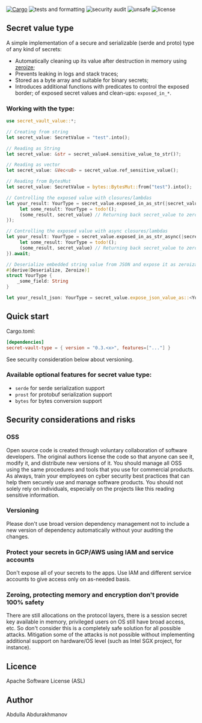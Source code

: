 [![Cargo](https://img.shields.io/crates/v/secret-vault-value.svg)](https://crates.io/crates/secret-vault-value)
![tests and formatting](https://github.com/abdolence/secret-vault-rs/workflows/tests%20&amp;%20formatting/badge.svg)
![security audit](https://github.com/abdolence/secret-vault-rs/workflows/security%20audit/badge.svg)
![unsafe](https://img.shields.io/badge/unsafe-forbidden-success.svg)
![license](https://img.shields.io/github/license/abdolence/secret-vault-rs)

## Secret value type
A simple implementation of a secure and serializable (serde and proto) type
of any kind of secrets:
 - Automatically cleaning up its value after destruction in memory using [zeroize](https://docs.rs/zeroize/latest/zeroize/);
 - Prevents leaking in logs and stack traces;
 - Stored as a byte array and suitable for binary secrets;
 - Introduces additional functions with predicates to control the exposed border;
   of exposed secret values and clean-ups: `exposed_in_*`.

### Working with the type:

```rust
use secret_vault_value::*;

// Creating from string
let secret_value: SecretValue = "test".into();

// Reading as String
let secret_value: &str = secret_value4.sensitive_value_to_str()?;

// Reading as vector
let secret_value: &Vec<u8> = secret_value.ref_sensitive_value();

// Reading from BytesMut
let secret_value: SecretValue = bytes::BytesMut::from("test").into();

// Controlling the exposed value with closures/lambdas
let your_result: YourType = secret_value.exposed_in_as_str(|secret_value|{
     let some_result: YourType = todo!();
     (some_result, secret_value) // Returning back secret_value to zeroize
});

// Controlling the exposed value with async closures/lambdas
let your_result: YourType = secret_value.exposed_in_as_str_async(|secret_value| async {
     let some_result: YourType = todo!();
     (some_result, secret_value) // Returning back secret_value to zeroize
}).await;

// Deserialize embedded string value from JSON and expose it as zeroizable structure:
#[derive(Deserialize, Zeroize)]
struct YourType {
    _some_field: String
}

let your_result_json: YourType = secret_value.expose_json_value_as::<YourType>().unwrap();
```

## Quick start

Cargo.toml:
```toml
[dependencies]
secret-vault-type = { version = "0.3.<x>", features=["..."] }
```
See security consideration below about versioning.

### Available optional features for secret value type:
- `serde` for serde serialization support
- `prost` for protobuf serialization support
- `bytes` for bytes conversion support

## Security considerations and risks

### OSS
Open source code is created through voluntary collaboration of software developers.
The original authors license the code so that anyone can see it, modify it, and
distribute new versions of it.
You should manage all OSS using the same procedures and tools that you use for
commercial products. As always, train your employees on
cyber security best practices that can help them securely 
use and manage software products.
You should not solely rely on individuals, especially on the projects like this
reading sensitive information.

### Versioning
Please don't use broad version dependency management not to include
a new version of dependency automatically without your auditing the changes.

### Protect your secrets in GCP/AWS using IAM and service accounts
Don't expose all of your secrets to the apps. 
Use IAM and different service accounts to give access only on as-needed basis.

### Zeroing, protecting memory and encryption don't provide 100% safety
There are still allocations on the protocol layers, there is
a session secret key available in memory, privileged users on OS still
have broad access, etc.
So don't consider this is a completely safe solution for all possible attacks.
Mitigation some of the attacks is not possible without implementing
additional support on hardware/OS level (such as Intel SGX project, for instance).

## Licence
Apache Software License (ASL)

## Author
Abdulla Abdurakhmanov
